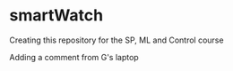 # smartWatch
Creating this repository for the SP, ML and Control course

Adding a comment from G's laptop